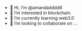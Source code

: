 - 👋 Hi, I’m @amandadddd8
- 👀 I’m interested in blockchain.
- 🌱 I’m currently learning web3.0
- 💞️ I’m looking to collaborate on ...

